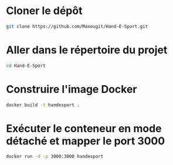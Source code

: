 # Cloner le dépôt

```bash
git clone https://github.com/Maxougit/Hand-E-Sport.git
```

# Aller dans le répertoire du projet

```bash
cd Hand-E-Sport
```

# Construire l'image Docker

```bash
docker build -t handesport .
```

# Exécuter le conteneur en mode détaché et mapper le port 3000

```bash
docker run -d -p 3000:3000 handesport
```
